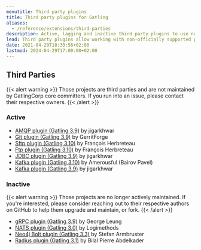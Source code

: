 ```yaml
---
menutitle: Third party plugins
title: Third party plugins for Gatling
aliases:
  - /reference/extensions/third-parties
description: Active, lagging and inactive third party plugins to use non-officially supported protocols, such as Kafka, AMQP, Cassandra and JDBC.
lead: Third party plugins allow working with non-officially supported protocols
date: 2021-04-20T18:30:56+02:00
lastmod: 2024-04-29T17:00:00+02:00
---
```


## Third Parties

{{< alert warning >}}
Those projects are third parties and are not maintained by GatlingCorp core committers.
If you run into an issue, please contact their respective owners.
{{< /alert >}}

### Active

* [AMQP plugin (Gatling 3.9)](https://github.com/galax-io/gatling-amqp-plugin) by jigarkhwar
* [Git plugin (Gatling 3.9)](https://github.com/GerritForge/gatling-git) by GerritForge
* [Sftp plugin (Gatling 3.10)](https://github.com/fherbreteau/gatling-sftp) by François Herbreteau
* [Ftp plugin (Gatling 3.10)](https://github.com/fherbreteau/gatling-ftp) by François Herbreteau
* [JDBC plugin (Gatling 3.9)](https://github.com/galax-io/gatling-jdbc-plugin) by jigarkhwar
* [Kafka plugin (Gatling 3.10)](https://github.com/Amerousful/gatling-kafka) by Amerousful (Bairov Pavel)
* [Kafka plugin (Gatling 3.9)](https://github.com/galax-io/gatling-kafka-plugin) by jigarkhwar

### Inactive

{{< alert warning >}}
Those projects are no longer actively maintained.
If you're interested, please consider reaching out to their respective authors on GitHub to help them upgrade and maintain, or fork.
{{< /alert >}}

* [gRPC plugin (Gatling 3.9)](https://github.com/phiSgr/gatling-grpc) by George Leung
* [NATS plugin (Gatling 3.0)](https://github.com/Logimethods/nats-connector-gatling) by Logimethods
* [Neo4j Bolt plugin (Gatling 3.3)](https://github.com/sarmbruster/gatling-bolt) by Stefan Armbruster
* [Radius plugin (Gatling 3.1)](https://github.com/bpabdelkader/gatling-radius) by Bilal Pierre Abdelkader
